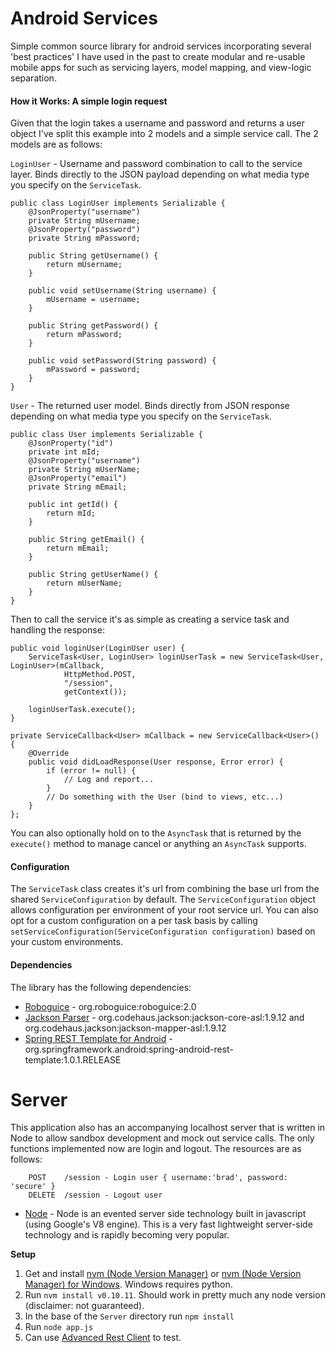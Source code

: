 Android Services
=================

Simple common source library for android services incorporating several 'best practices' I have used in the past to create modular and re-usable mobile apps for such as servicing layers, model mapping, and view-logic separation.

#### How it Works: A simple login request

Given that the login takes a username and password and returns a user object I've split this example into 2 models and a simple service call.  The 2 models are as follows:

`LoginUser` - Username and password combination to call to the service layer.  Binds directly to the JSON payload depending on what media type you specify on the `ServiceTask`.

    public class LoginUser implements Serializable {
        @JsonProperty("username")
        private String mUsername;
        @JsonProperty("password")
        private String mPassword;

        public String getUsername() {
            return mUsername;
        }

        public void setUsername(String username) {
            mUsername = username;
        }

        public String getPassword() {
            return mPassword;
        }

        public void setPassword(String password) {
            mPassword = password;
        }
    }

`User` - The returned user model.  Binds directly from JSON response depending on what media type you specify on the `ServiceTask`.

    public class User implements Serializable {
        @JsonProperty("id")
        private int mId;
        @JsonProperty("username")
        private String mUserName;
        @JsonProperty("email")
        private String mEmail;

        public int getId() {
            return mId;
        }

        public String getEmail() {
            return mEmail;
        }

        public String getUserName() {
            return mUserName;
        }
    }
    
Then to call the service it's as simple as creating a service task and handling the response:
    
    public void loginUser(LoginUser user) {
        ServiceTask<User, LoginUser> loginUserTask = new ServiceTask<User, LoginUser>(mCallback,
                HttpMethod.POST,
                "/session",
                getContext());
        
        loginUserTask.execute();
    }
    
	private ServiceCallback<User> mCallback = new ServiceCallback<User>() {
        @Override
        public void didLoadResponse(User response, Error error) {
            if (error != null) {
                // Log and report...
            }
            // Do something with the User (bind to views, etc...)
        }
    };

You can also optionally hold on to the `AsyncTask` that is returned by the `execute()` method to manage cancel or anything an `AsyncTask` supports.

#### Configuration

The `ServiceTask` class creates it's url from combining the base url from the shared `ServiceConfiguration` by default.  The `ServiceConfiguration` object allows configuration per environment of your root service url.  You can also opt for a custom configuration on a per task basis by calling `setServiceConfiguration(ServiceConfiguration configuration)` based on your custom environments.

#### Dependencies

The library has the following dependencies:

* [Roboguice](https://code.google.com/p/roboguice/) - org.roboguice:roboguice:2.0
* [Jackson Parser](http://jackson.codehaus.org/) - org.codehaus.jackson:jackson-core-asl:1.9.12 and org.codehaus.jackson:jackson-mapper-asl:1.9.12
* [Spring REST Template for Android](http://www.springsource.org/spring-android) - org.springframework.android:spring-android-rest-template:1.0.1.RELEASE

Server
====================================

This application also has an accompanying localhost server that is written in Node to allow sandbox development and mock out service calls.  The only functions implemented now are login and logout.  The resources are as follows:

		POST 	/session - Login user { username:'brad', password: 'secure' }
		DELETE 	/session - Logout user

* [Node](http://nodejs.org/) - Node is an evented server side technology built in javascript (using Google's V8 engine).  This is a very fast lightweight server-side technology and is rapidly becoming very popular.

**Setup**

1.  Get and install [nvm (Node Version Manager)](https://github.com/creationix/nvm) or [nvm (Node Version Manager) for Windows](https://github.com/hakobera/nvmw.git).  Windows requires python.
2.  Run `nvm install v0.10.11`. Should work in pretty much any node version (disclaimer: not guaranteed).
3.  In the base of the `Server` directory run `npm install`
4.  Run `node app.js`
5.  Can use [Advanced Rest Client](https://chrome.google.com/webstore/detail/advanced-rest-client/hgmloofddffdnphfgcellkdfbfbjeloo?hl=en-US) to test.
